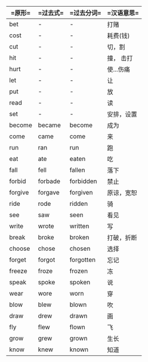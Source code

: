 | =原形=  | =过去式= | =过去分词= | =汉语意思= |
|---------|----------|------------|------------|
| bet     | -        | -          | 打赌       |
| cost    | -        | -          | 耗费(钱)   |
| cut     | -        | -          | 切，割     |
| hit     | -        | -          | 撞， 击打  |
| hurt    | -        | -          | 使...伤痛  |
| let     | -        | -          | 让         |
| put     | -        | -          | 放         |
| read    | -        | -          | 读         |
| set     | -        | -          | 安排，设置 |
| become  | became   | become     | 成为       |
| come    | came     | come       | 来         |
| run     | ran      | run        | 跑         |
| eat     | ate      | eaten      | 吃         |
| fall    | fell     | fallen     | 落下       |
| forbid  | forbade  | forbidden  | 禁止       |
| forgive | forgave  | forgiven   | 原谅，宽恕 |
| ride    | rode     | ridden     | 骑         |
| see     | saw      | seen       | 看见       |
| write   | wrote    | written    | 写         |
| break   | broke    | broken     | 打破，折断 |
| choose  | chose    | chosen     | 选择       |
| forget  | forgot   | forgotten  | 忘记       |
| freeze  | froze    | frozen     | 冻         |
| speak   | spoke    | spoken     | 说         |
| wear    | wore     | worn       | 穿         |
| blow    | blew     | blown      | 吹         |
| draw    | drew     | drawn      | 画         |
| fly     | flew     | flown      | 飞         |
| grow    | grew     | grown      | 生长       |
| know    | knew     | known      | 知道       |
